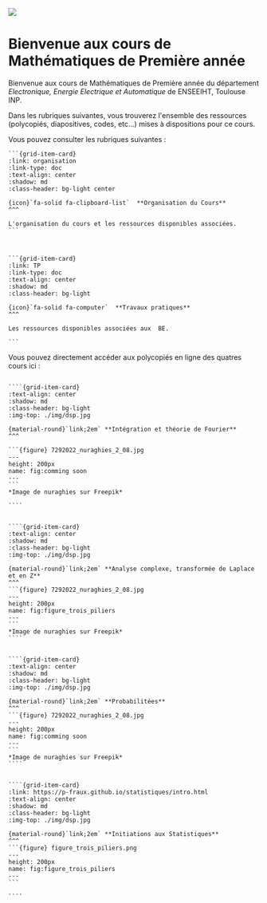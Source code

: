 ![](img/front_N7.jpg)

# Bienvenue aux cours de Mathématiques de Première année




Bienvenue aux cours de Mathématiques de Première année du département *Electronique, Energie Electrique et Automatique* de ENSEEIHT, Toulouse INP.


Dans les rubriques suivantes, vous trouverez  l'ensemble des ressources (polycopiés, diapositives, codes, etc...) mises à dispositions pour ce cours.

Vous pouvez consulter les rubriques suivantes :


````{grid} 3
```{grid-item-card} 
:link: organisation
:link-type: doc
:text-align: center 
:shadow: md 
:class-header: bg-light center

{icon}`fa-solid fa-clipboard-list`  **Organisation du Cours**
^^^

L'organisation du cours et les ressources disponibles associées.
```



```{grid-item-card} 
:link: TP
:link-type: doc
:text-align: center 
:shadow: md 
:class-header: bg-light

{icon}`fa-solid fa-computer`  **Travaux pratiques**
^^^

Les ressources disponibles associées aux  BE.

```

````

Vous pouvez directement accéder aux polycopiés en ligne des quatres cours ici :


`````{grid} 2

````{grid-item-card} 
:text-align: center 
:shadow: md 
:class-header: bg-light
:img-top: ./img/dsp.jpg

{material-round}`link;2em` **Intégration et théorie de Fourier**
^^^

```{figure} 7292022_nuraghies_2_08.jpg
---
height: 200px
name: fig:comming soon
---
```
*Image de nuraghies sur Freepik*

````


````{grid-item-card} 
:text-align: center 
:shadow: md 
:class-header: bg-light
:img-top: ./img/dsp.jpg

{material-round}`link;2em` **Analyse complexe, transformée de Laplace et en Z**
^^^
```{figure} 7292022_nuraghies_2_08.jpg
---
height: 200px
name: fig:figure_trois_piliers
---
```
*Image de nuraghies sur Freepik*
````

`````



`````{grid} 2

````{grid-item-card} 
:text-align: center 
:shadow: md 
:class-header: bg-light
:img-top: ./img/dsp.jpg

{material-round}`link;2em` **Probabilitées**
^^^
```{figure} 7292022_nuraghies_2_08.jpg
---
height: 200px
name: fig:comming soon
---
```
*Image de nuraghies sur Freepik*
````


````{grid-item-card} 
:link: https://p-fraux.github.io/statistiques/intro.html
:text-align: center 
:shadow: md 
:class-header: bg-light
:img-top: ./img/dsp.jpg

{material-round}`link;2em` **Initiations aux Statistiques**
^^^
```{figure} figure_trois_piliers.png
---
height: 200px
name: fig:figure_trois_piliers
---
```

````

`````
